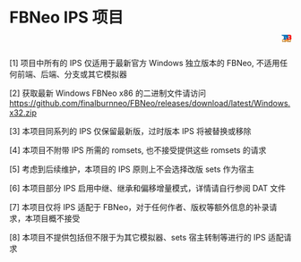 # FBNeo IPS 项目 <div align="right"><img src="image/FBNeo_IPS_Taoenwen_2025.webp" height="3.5%" width="3.5%" /></div>  

[1] 项目中所有的 IPS 仅适用于最新官方 Windows 独立版本的 FBNeo, 不适用任何前端、后端、分支或其它模拟器

[2] 获取最新 Windows FBNeo x86 的二进制文件请访问 https://github.com/finalburnneo/FBNeo/releases/download/latest/Windows.x32.zip

[3] 本项目同系列的 IPS 仅保留最新版，过时版本 IPS 将被替换或移除

[4] 本项目不附带 IPS 所需的 romsets, 也不接受提供这些 romsets 的请求

[5] 考虑到后续维护，本项目的 IPS 原则上不会选择改版 sets 作为宿主

[6] 本项目部分 IPS 启用中继、继承和偏移增量模式，详情请自行参阅 DAT 文件

[7] 本项目仅将 IPS 适配于 FBNeo，对于任何作者、版权等额外信息的补录请求，本项目概不接受

[8] 本项目不提供包括但不限于为其它模拟器、sets 宿主转制等进行的 IPS 适配请求